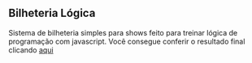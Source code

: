<h2>Bilheteria Lógica</h2> 
<span>Sistema de bilheteria simples para shows feito para treinar lógica de programação com javascript. Você consegue conferir o resultado final clicando</span> 
<a href="https://portelagu.github.io/bilheteria-online/">aqui</a>
